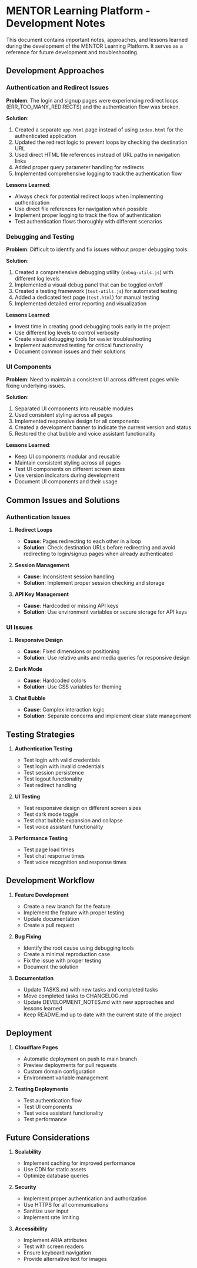# MENTOR Learning Platform - Development Notes

This document contains important notes, approaches, and lessons learned during the development of the MENTOR Learning Platform. It serves as a reference for future development and troubleshooting.

## Development Approaches

### Authentication and Redirect Issues

**Problem**: The login and signup pages were experiencing redirect loops (ERR_TOO_MANY_REDIRECTS) and the authentication flow was broken.

**Solution**:
1. Created a separate `app.html` page instead of using `index.html` for the authenticated application
2. Updated the redirect logic to prevent loops by checking the destination URL
3. Used direct HTML file references instead of URL paths in navigation links
4. Added proper query parameter handling for redirects
5. Implemented comprehensive logging to track the authentication flow

**Lessons Learned**:
- Always check for potential redirect loops when implementing authentication
- Use direct file references for navigation when possible
- Implement proper logging to track the flow of authentication
- Test authentication flows thoroughly with different scenarios

### Debugging and Testing

**Problem**: Difficult to identify and fix issues without proper debugging tools.

**Solution**:
1. Created a comprehensive debugging utility (`debug-utils.js`) with different log levels
2. Implemented a visual debug panel that can be toggled on/off
3. Created a testing framework (`test-utils.js`) for automated testing
4. Added a dedicated test page (`test.html`) for manual testing
5. Implemented detailed error reporting and visualization

**Lessons Learned**:
- Invest time in creating good debugging tools early in the project
- Use different log levels to control verbosity
- Create visual debugging tools for easier troubleshooting
- Implement automated testing for critical functionality
- Document common issues and their solutions

### UI Components

**Problem**: Need to maintain a consistent UI across different pages while fixing underlying issues.

**Solution**:
1. Separated UI components into reusable modules
2. Used consistent styling across all pages
3. Implemented responsive design for all components
4. Created a development banner to indicate the current version and status
5. Restored the chat bubble and voice assistant functionality

**Lessons Learned**:
- Keep UI components modular and reusable
- Maintain consistent styling across all pages
- Test UI components on different screen sizes
- Use version indicators during development
- Document UI components and their usage

## Common Issues and Solutions

### Authentication Issues

1. **Redirect Loops**
   - **Cause**: Pages redirecting to each other in a loop
   - **Solution**: Check destination URLs before redirecting and avoid redirecting to login/signup pages when already authenticated

2. **Session Management**
   - **Cause**: Inconsistent session handling
   - **Solution**: Implement proper session checking and storage

3. **API Key Management**
   - **Cause**: Hardcoded or missing API keys
   - **Solution**: Use environment variables or secure storage for API keys

### UI Issues

1. **Responsive Design**
   - **Cause**: Fixed dimensions or positioning
   - **Solution**: Use relative units and media queries for responsive design

2. **Dark Mode**
   - **Cause**: Hardcoded colors
   - **Solution**: Use CSS variables for theming

3. **Chat Bubble**
   - **Cause**: Complex interaction logic
   - **Solution**: Separate concerns and implement clear state management

## Testing Strategies

1. **Authentication Testing**
   - Test login with valid credentials
   - Test login with invalid credentials
   - Test session persistence
   - Test logout functionality
   - Test redirect handling

2. **UI Testing**
   - Test responsive design on different screen sizes
   - Test dark mode toggle
   - Test chat bubble expansion and collapse
   - Test voice assistant functionality

3. **Performance Testing**
   - Test page load times
   - Test chat response times
   - Test voice recognition and response times

## Development Workflow

1. **Feature Development**
   - Create a new branch for the feature
   - Implement the feature with proper testing
   - Update documentation
   - Create a pull request

2. **Bug Fixing**
   - Identify the root cause using debugging tools
   - Create a minimal reproduction case
   - Fix the issue with proper testing
   - Document the solution

3. **Documentation**
   - Update TASKS.md with new tasks and completed tasks
   - Move completed tasks to CHANGELOG.md
   - Update DEVELOPMENT_NOTES.md with new approaches and lessons learned
   - Keep README.md up to date with the current state of the project

## Deployment

1. **Cloudflare Pages**
   - Automatic deployment on push to main branch
   - Preview deployments for pull requests
   - Custom domain configuration
   - Environment variable management

2. **Testing Deployments**
   - Test authentication flow
   - Test UI components
   - Test voice assistant functionality
   - Test performance

## Future Considerations

1. **Scalability**
   - Implement caching for improved performance
   - Use CDN for static assets
   - Optimize database queries

2. **Security**
   - Implement proper authentication and authorization
   - Use HTTPS for all communications
   - Sanitize user input
   - Implement rate limiting

3. **Accessibility**
   - Implement ARIA attributes
   - Test with screen readers
   - Ensure keyboard navigation
   - Provide alternative text for images
